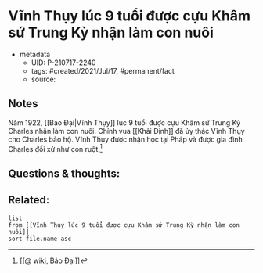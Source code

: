 # Vĩnh Thụy lúc 9 tuổi được cựu Khâm sứ Trung Kỳ nhận làm con nuôi

- metadata
	- UID: P-210717-2240
	- tags: #created/2021/Jul/17, #permanent/fact 
	- source: 

## Notes
Năm 1922, [[Bảo Đại|Vĩnh Thụy]] lúc 9 tuổi được cựu Khâm sứ Trung Kỳ Charles nhận làm con nuôi. Chính vua [[Khải Định]] đã ủy thác Vĩnh Thụy cho Charles bảo hộ. Vĩnh Thụy được nhận học tại Pháp và được gia đình Charles đối xử như con ruột.[^wiki]

## Questions & thoughts:

## Related:
```dataview
list
from [[Vĩnh Thụy lúc 9 tuổi được cựu Khâm sứ Trung Kỳ nhận làm con nuôi]]
sort file.name asc
```
[^wiki]: [[@ wiki, Bảo Đại]]
